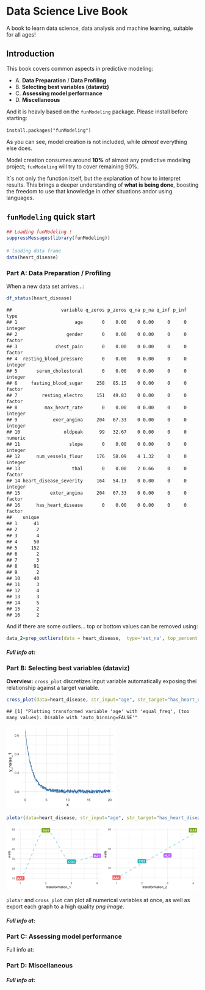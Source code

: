 # Data Science Live Book



A book to learn data science, data analysis and machine learning, suitable for all ages!

## Introduction

This book covers common aspects in predictive modeling:

+  A. **Data Preparation** / **Data Profiling**
+  B. **Selecting best variables (dataviz)**
+  C. **Assessing model performance**
+  D. **Miscellaneous**

And it is heavly based on the `funModeling` package. Please install before starting:

`install.packages("funModeling")`


As you can see, model creation is not included, while _almost_ everything else does. 

Model creation consumes around **10%** of almost any predictive modeling project; `funModeling` will try to cover remaining 90%. 

It´s not only the function itself, but the explanation of how to interpret results. This brings a deeper understanding of **what is being done**, boosting the freedom to use that knowledge in other situations andor using languages.


## `funModeling` quick start


```r
## Loading funModeling !
suppressMessages(library(funModeling))

# loading data frame
data(heart_disease)
```

### Part A: Data Preparation / Profiling

When a new data set arrives...:


```r
df_status(heart_disease)
```

```
##                  variable q_zeros p_zeros q_na p_na q_inf p_inf    type
## 1                     age       0    0.00    0 0.00     0     0 integer
## 2                  gender       0    0.00    0 0.00     0     0  factor
## 3              chest_pain       0    0.00    0 0.00     0     0  factor
## 4  resting_blood_pressure       0    0.00    0 0.00     0     0 integer
## 5       serum_cholestoral       0    0.00    0 0.00     0     0 integer
## 6     fasting_blood_sugar     258   85.15    0 0.00     0     0  factor
## 7         resting_electro     151   49.83    0 0.00     0     0  factor
## 8          max_heart_rate       0    0.00    0 0.00     0     0 integer
## 9             exer_angina     204   67.33    0 0.00     0     0 integer
## 10                oldpeak      99   32.67    0 0.00     0     0 numeric
## 11                  slope       0    0.00    0 0.00     0     0 integer
## 12      num_vessels_flour     176   58.09    4 1.32     0     0 integer
## 13                   thal       0    0.00    2 0.66     0     0  factor
## 14 heart_disease_severity     164   54.13    0 0.00     0     0 integer
## 15           exter_angina     204   67.33    0 0.00     0     0  factor
## 16      has_heart_disease       0    0.00    0 0.00     0     0  factor
##    unique
## 1      41
## 2       2
## 3       4
## 4      50
## 5     152
## 6       2
## 7       3
## 8      91
## 9       2
## 10     40
## 11      3
## 12      4
## 13      3
## 14      5
## 15      2
## 16      2
```

And if there are some outliers... top or bottom values can be removed using:

```r
data_2=prep_outliers(data = heart_disease,  type='set_na', top_percent  = 0.01)
```



##### Full info at: 





### Part B: Selecting best variables (dataviz)

**Overview:** `cross_plot` discretizes input variable automatically exposing thei relationship against a target variable.


```r
cross_plot(data=heart_disease, str_input="age", str_target="has_heart_disease")
```

```
## [1] "Plotting transformed variable 'age' with 'equal_freq', (too many values). Disable with 'auto_binning=FALSE'"
```

![plot of chunk unnamed-chunk-5](figure/unnamed-chunk-5-1.png)


```r
plotar(data=heart_disease, str_input="age", str_target="has_heart_disease", plot_type="histdens")
```

![plot of chunk unnamed-chunk-6](figure/unnamed-chunk-6-1.png)

`plotar` and `cross_plot` can plot all numerical variables at once, as well as export each graph to a high quality _png image_.

##### Full info at: 

### Part C: Assessing model performance

Full info at: 

### Part D: Miscellaneous

##### Full info at: 


